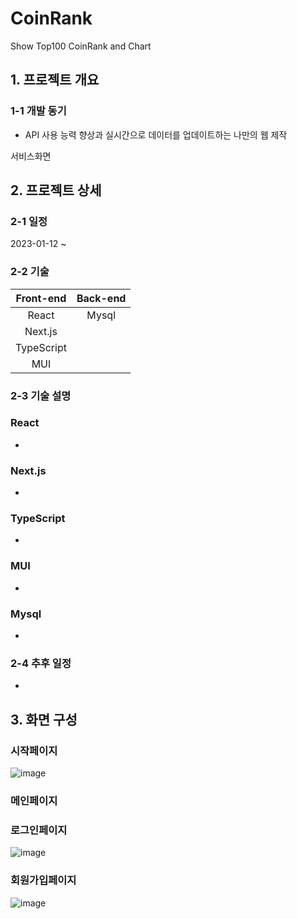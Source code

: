 # CoinRank
Show Top100 CoinRank and Chart

## 1. 프로젝트 개요

### 1-1 개발 동기
- API 사용 능력 향상과 실시간으로 데이터를 업데이트하는 나만의 웹 제작

서비스화면

## 2. 프로젝트 상세

### 2-1 일정
2023-01-12 ~ 
### 2-2 기술

|Front-end|Back-end|
|:---:|:---:|
|React|Mysql|
|Next.js|
|TypeScript|
|MUI|

### 2-3 기술 설명
### React
-

### Next.js
-

### TypeScript
-

### MUI
-

### Mysql
-

### 2-4 추후 일정
-

## 3. 화면 구성
### 시작페이지
![image](https://user-images.githubusercontent.com/87384858/219588209-58614c3b-1062-4fd5-843e-e48f9cd8b653.png)

### 메인페이지


### 로그인페이지
![image](https://user-images.githubusercontent.com/87384858/219588658-adc259c4-c12e-4e8b-83ae-122df754bf39.png)

### 회원가입페이지
![image](https://user-images.githubusercontent.com/87384858/219589143-87b03fd0-5c32-427b-81c8-f636bf860b62.png)


